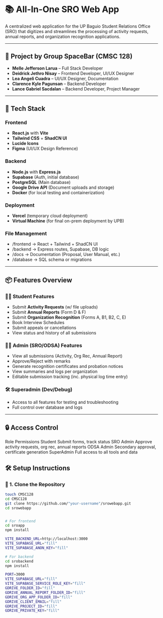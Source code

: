 # 📚 All-In-One SRO Web App

A centralized web application for the UP Baguio Student Relations Office (SRO) that digitizes and streamlines the processing of activity requests, annual reports, and organization recognition applications.

---

## 🧠 Project by Group SpaceBar (CMSC 128)

- **Melle Jefferson Larua** – Full Stack Developer
- **Deidrick Jethro Nisay** – Frontend Developer, UI/UX Designer
- **Lea Angeli Cuadra** – UI/UX Designer, Documentation
- **Clarence Kyle Pagunsan** – Backend Developer
- **Lance Gabriel Sacdalan** – Backend Developer, Project Manager

---

## 🚀 Tech Stack

### Frontend
- **React.js** with **Vite**
- **Tailwind CSS** + **ShadCN UI**
- **Lucide Icons**
- **Figma** (UI/UX Design Reference)

### Backend
- **Node.js** with **Express.js**
- **Supabase** (Auth, initial database)
- **PostgreSQL** (Main database)
- **Google Drive API** (Document uploads and storage)
- **Docker** (for local testing and containerization)

### Deployment
- **Vercel** (temporary cloud deployment)
- **Virtual Machine** (for final on-prem deployment by UPB)

### File Management
- /frontend     → React + Tailwind + ShadCN UI
- /backend      → Express routes, Supabase, DB logic
- /docs         → Documentation (Proposal, User Manual, etc.)
- /database     → SQL schema or migrations
---

## 📦 Features Overview

### 🧑‍🎓 Student Features
- Submit **Activity Requests** (w/ file uploads)
- Submit **Annual Reports** (Form D & F)
- Submit **Organization Recognition** (Forms A, B1, B2, C, E)
- Book Interview Schedules
- Submit appeals or cancellations
- View status and history of all submissions

### 👩‍💼 Admin (SRO/ODSA) Features
- View all submissions (Activity, Org Rec, Annual Report)
- Approve/Reject with remarks
- Generate recognition certificates and probation notices
- View summaries and logs per organization
- Editable submission tracking (inc. physical log time entry)

### 🛠 Superadmin (Dev/Debug)
- Access to all features for testing and troubleshooting
- Full control over database and logs

---

## 🔒 Access Control
Role	Permissions
Student	Submit forms, track status
SRO Admin	Approve activity requests, org rec, annual reports
ODSA Admin	Secondary approval, certificate generation
SuperAdmin	Full access to all tools and data

## 🛠 Setup Instructions

### 🔧 1. Clone the Repository

```bash
touch CMSC128
cd CMSC128
git clone https://github.com/"your-username"/srowebapp.git
cd srowebapp


# For frontend
cd sroapp
npm install

VITE_BACKEND_URL=http://localhost:3000
VITE_SUPABASE_URL="fill"
VITE_SUPABASE_ANON_KEY="fill"

# For backend
cd srobackend
npm install

PORT=3000
VITE_SUPABASE_URL="fill"
VITE_SUPABASE_SERVICE_ROLE_KEY="fill"
GDRIVE_FOLDER_ID="fill"
GDRIVE_ANNUAL_REPORT_FOLDER_ID="fill"
GDRIVE_ORG_APP_FOLDER_ID="fill"
GDRIVE_CLIENT_EMAIL="fill"
GDRIVE_PROJECT_ID="fill"
GDRIVE_PRIVATE_KEY="fill"
